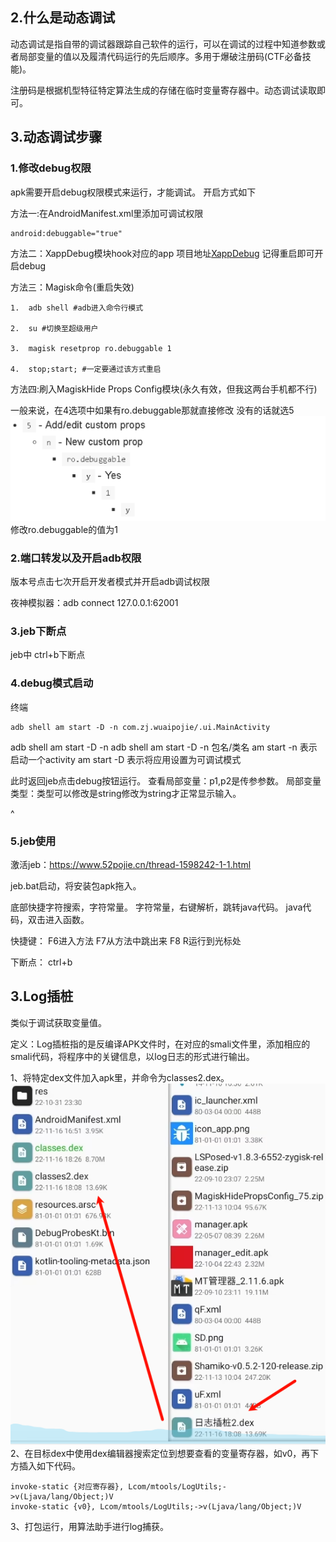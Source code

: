 ## **2.什么是动态调试**

动态调试是指自带的调试器跟踪自己软件的运行，可以在调试的过程中知道参数或者局部变量的值以及履清代码运行的先后顺序。多用于爆破注册码(CTF必备技能)。

注册码是根据机型特征特定算法生成的存储在临时变量寄存器中。动态调试读取即可。


## **3.动态调试步骤**

### 1.修改debug权限
apk需要开启debug权限模式来运行，才能调试。
开启方式如下

方法一:在AndroidManifest.xml里添加可调试权限
```xml
android:debuggable="true"
```

方法二：XappDebug模块hook对应的app
项目地址[XappDebug](https://github.com/Palatis/XAppDebug)
记得重启即可开启debug

方法三：Magisk命令(重启失效)

```
1.  adb shell #adb进入命令行模式
    
2.  su #切换至超级用户
    
3.  magisk resetprop ro.debuggable 1
    
4.  stop;start; #一定要通过该方式重启
```

方法四:刷入MagiskHide Props Config模块(永久有效，但我这两台手机都不行)

一般来说，在4选项中如果有ro.debuggable那就直接修改
没有的话就选5
![](.topwrite/assets/image_1741613897044.png)
修改ro.debuggable的值为1


### 2.端口转发以及开启adb权限


版本号点击七次开启开发者模式并开启adb调试权限

夜神模拟器：adb connect 127.0.0.1:62001

### 3.jeb下断点
jeb中
ctrl+b下断点 

### 4.debug模式启动
终端
```
adb shell am start -D -n com.zj.wuaipojie/.ui.MainActivity
```
adb shell am start -D -n
adb shell am start -D -n 包名/类名
am start -n 表示启动一个activity
am start -D 表示将应用设置为可调试模式

此时返回jeb点击debug按钮运行。
查看局部变量：p1,p2是传参参数。
局部变量类型：类型可以修改是string修改为string才正常显示输入。

^
### 5.jeb使用
激活jeb：<https://www.52pojie.cn/thread-1598242-1-1.html>

jeb.bat启动，将安装包apk拖入。

底部快捷字符搜索，字符常量。
字符常量，右键解析，跳转java代码。
java代码，双击进入函数。

快捷键：
F6进入方法
F7从方法中跳出来
F8
R运行到光标处

下断点：
ctrl+b

## **3.Log插桩**
类似于调试获取变量值。

定义：Log插桩指的是反编译APK文件时，在对应的smali文件里，添加相应的smali代码，将程序中的关键信息，以log日志的形式进行输出。

1、将特定dex文件加入apk里，并命令为classes2.dex。
![](.topwrite/assets/image_1741673968111.png)
2、在目标dex中使用dex编辑器搜索定位到想要查看的变量寄存器，如v0，再下方插入如下代码。
```
invoke-static {对应寄存器}, Lcom/mtools/LogUtils;->v(Ljava/lang/Object;)V
invoke-static {v0}, Lcom/mtools/LogUtils;->v(Ljava/lang/Object;)V
```

3、打包运行，用算法助手进行log捕获。